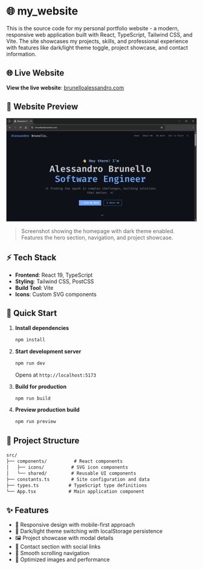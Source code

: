 # 🌐 my_website

This is the source code for my personal portfolio website - a modern, responsive web application built with React, TypeScript, Tailwind CSS, and Vite. The site showcases my projects, skills, and professional experience with features like dark/light theme toggle, project showcase, and contact information.

## 🌐 Live Website

**View the live website**: [brunelloalessandro.com](https://brunelloalessandro.com)

## 📸 Website Preview

![Website Screenshot](.github/images/website_preview.png)

> Screenshot showing the homepage with dark theme enabled. Features the hero section, navigation, and project showcase.

## ⚡ Tech Stack
- **Frontend**: React 19, TypeScript
- **Styling**: Tailwind CSS, PostCSS
- **Build Tool**: Vite
- **Icons**: Custom SVG components

## 🚀 Quick Start

1. **Install dependencies**
   ```bash
   npm install
   ```

2. **Start development server**
   ```bash
   npm run dev
   ```
   Opens at `http://localhost:5173`

3. **Build for production**
   ```bash
   npm run build
   ```

4. **Preview production build**
   ```bash
   npm run preview
   ```

## 📁 Project Structure
```
src/
├── components/          # React components
│   ├── icons/          # SVG icon components
│   └── shared/         # Reusable UI components
├── constants.ts        # Site configuration and data
├── types.ts           # TypeScript type definitions
└── App.tsx            # Main application component
```

## ✨ Features
- 📱 Responsive design with mobile-first approach
- 🌙 Dark/light theme switching with localStorage persistence
- 🖼️ Project showcase with modal details
- 📧 Contact section with social links
- 🔗 Smooth scrolling navigation
- 🚀 Optimized images and performance
